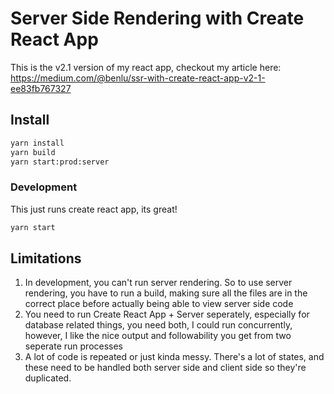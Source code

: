 Server Side Rendering with Create React App
===========================================

This is the v2.1 version of my react app, checkout my article here: 
https://medium.com/@benlu/ssr-with-create-react-app-v2-1-ee83fb767327

Install
-------
```bash
yarn install
yarn build
yarn start:prod:server
```

### Development
This just runs create react app, its great!
```bash
yarn start
```

Limitations
-----------
1. In development, you can't run server rendering. So to use server rendering, you have to run a build, making sure all the files are in the correct place before actually being able to view server side code
2. You need to run Create React App + Server seperately, especially for database related things, you need both, I could run concurrently, however, I like the nice output and followability you get from two seperate run processes
3. A lot of code is repeated or just kinda messy. There's a lot of states, and these need to be handled both server side and client side so they're duplicated.
